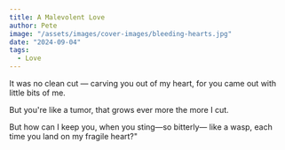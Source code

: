 ```yaml
---
title: A Malevolent Love
author: Pete
image: "/assets/images/cover-images/bleeding-hearts.jpg"
date: "2024-09-04"
tags:
  - Love
---
```


It was no clean cut —
carving you out of my heart,
for you came out
with little bits of me.

But you're like a tumor,
that grows ever more
the more I cut.

But how can I keep you,
when you sting—so bitterly—
like a wasp,
each time you land
on my fragile heart?"
